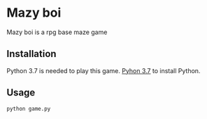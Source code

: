 # Mazy boi

Mazy boi is a rpg base maze game

## Installation

Python 3.7 is needed to play this game. [Pyhon 3.7](https://www.python.org/downloads/) to install Python.

## Usage

```python
python game.py
```
